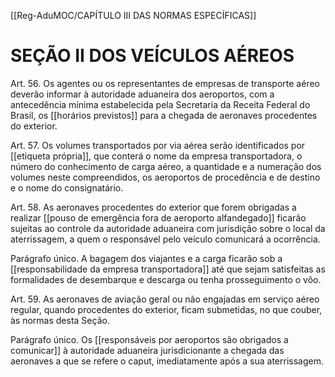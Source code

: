 [[Reg-AduMOC/CAPÍTULO III DAS NORMAS ESPECÍFICAS]]

# SEÇÃO II DOS VEÍCULOS AÉREOS

Art. 56. Os agentes ou os representantes de empresas de
transporte aéreo deverão informar à autoridade aduaneira
dos aeroportos, com a antecedência mínima estabelecida
pela Secretaria da Receita Federal do Brasil, os [[horários previstos]] para a chegada de aeronaves procedentes do
exterior.

Art. 57. Os volumes transportados por via aérea serão
identificados por [[etiqueta própria]], que conterá o nome da
empresa transportadora, o número do conhecimento de
carga aéreo, a quantidade e a numeração dos volumes neste
compreendidos, os aeroportos de procedência e de destino
e o nome do consignatário.

Art. 58. As aeronaves procedentes do exterior que forem
obrigadas a realizar [[pouso de emergência fora de aeroporto alfandegado]] ficarão sujeitas ao controle da autoridade
aduaneira com jurisdição sobre o local da aterrissagem, a
quem o responsável pelo veículo comunicará a ocorrência.

Parágrafo único. A bagagem dos viajantes e a carga ficarão
sob a [[responsabilidade da empresa transportadora]] até que
sejam satisfeitas as formalidades de desembarque e
descarga ou tenha prosseguimento o vôo.

Art. 59. As aeronaves de aviação geral ou não engajadas em
serviço aéreo regular, quando procedentes do exterior,
ficam submetidas, no que couber, às normas desta Seção.

Parágrafo único. Os [[responsáveis por aeroportos são obrigados a comunicar]] à autoridade aduaneira
jurisdicionante a chegada das aeronaves a que se refere o
caput, imediatamente após a sua aterrissagem.